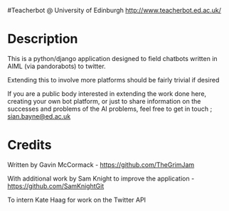 #Teacherbot @ University of Edinburgh
http://www.teacherbot.ed.ac.uk/

# Description

This is a python/django application designed to field chatbots written in AIML (via pandorabots) to twitter.

Extending this to involve more platforms should be fairly trivial if desired

If you are a public body interested in extending the work done here, creating your own bot platform, or just to share information on the successes and problems of the AI problems, feel free to get in touch ; sian.bayne@ed.ac.uk

# Credits

Written by Gavin McCormack - https://github.com/TheGrimJam

With additional work by Sam Knight to improve the application - 
https://github.com/SamKnightGit

To intern Kate Haag for work on the Twitter API
